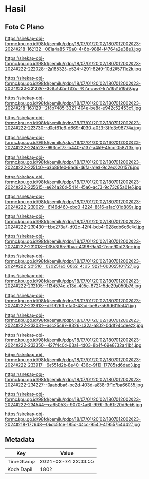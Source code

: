 # Hasil

## Foto C Plano

https://sirekap-obj-formc.kpu.go.id/98fd/pemilu/pdpr/18/07/01/20/02/1807012002023-20240218-162132--081a4a85-79a0-446b-9884-f4764a2e38e3.jpg

https://sirekap-obj-formc.kpu.go.id/98fd/pemilu/pdpr/18/07/01/20/02/1807012002023-20240222-222028--2a185328-e524-4291-82d9-10d205711e2b.jpg

https://sirekap-obj-formc.kpu.go.id/98fd/pemilu/pdpr/18/07/01/20/02/1807012002023-20240222-221236--309a1d2e-f33c-407a-aee3-57c19d1519d9.jpg

https://sirekap-obj-formc.kpu.go.id/98fd/pemilu/pdpr/18/07/01/20/02/1807012002023-20240218-163129--2f8b7485-3321-404e-be8d-e942c62453c9.jpg

https://sirekap-obj-formc.kpu.go.id/98fd/pemilu/pdpr/18/07/01/20/02/1807012002023-20240222-223730--d0cf61e6-d669-4030-a023-3ffc3c98774a.jpg

https://sirekap-obj-formc.kpu.go.id/98fd/pemilu/pdpr/18/07/01/20/02/1807012002023-20240222-224523--993cef73-b440-4137-a459-45ccf0587f35.jpg

https://sirekap-obj-formc.kpu.go.id/98fd/pemilu/pdpr/18/07/01/20/02/1807012002023-20240222-225140--a8b89fe0-9ad6-46fa-a1e8-9c2ec0201576.jpg

https://sirekap-obj-formc.kpu.go.id/98fd/pemilu/pdpr/18/07/01/20/02/1807012002023-20240222-225615--e624a26d-5414-45a6-ac73-9c73285a01e5.jpg

https://sirekap-obj-formc.kpu.go.id/98fd/pemilu/pdpr/18/07/01/20/02/1807012002023-20240222-230029--6146d460-cbc0-4224-8616-a1ac101d889a.jpg

https://sirekap-obj-formc.kpu.go.id/98fd/pemilu/pdpr/18/07/01/20/02/1807012002023-20240222-230430--bbe273a7-d92c-42f4-bdb4-028edb6c6c4d.jpg

https://sirekap-obj-formc.kpu.go.id/98fd/pemilu/pdpr/18/07/01/20/02/1807012002023-20240222-231018--018b3f65-9baa-4398-9a50-2ece90bf23ee.jpg

https://sirekap-obj-formc.kpu.go.id/98fd/pemilu/pdpr/18/07/01/20/02/1807012002023-20240222-231518--626251a3-68b2-4cd5-922f-0b3825f81727.jpg

https://sirekap-obj-formc.kpu.go.id/98fd/pemilu/pdpr/18/07/01/20/02/1807012002023-20240222-232105--1134574c-e13d-405c-8724-5de29a050b76.jpg

https://sirekap-obj-formc.kpu.go.id/98fd/pemilu/pdpr/18/07/01/20/02/1807012002023-20240222-232613--d91926ff-efa0-43ad-be87-569d6f155f41.jpg

https://sirekap-obj-formc.kpu.go.id/98fd/pemilu/pdpr/18/07/01/20/02/1807012002023-20240222-233031--adc25c99-8326-432a-a802-0ddf94cdee22.jpg

https://sirekap-obj-formc.kpu.go.id/98fd/pemilu/pdpr/18/07/01/20/02/1807012002023-20240222-233350--427f4c0d-63a1-4d03-8b4f-69e8732a41b4.jpg

https://sirekap-obj-formc.kpu.go.id/98fd/pemilu/pdpr/18/07/01/20/02/1807012002023-20240222-233917--6e551d2b-8e40-436c-9f10-17785ad6dad3.jpg

https://sirekap-obj-formc.kpu.go.id/98fd/pemilu/pdpr/18/07/01/20/02/1807012002023-20240222-234227--0aabdba6-bc2d-403d-a838-9f1c7ba66085.jpg

https://sirekap-obj-formc.kpu.go.id/98fd/pemilu/pdpr/18/07/01/20/02/1807012002023-20240222-234544--ea65053c-9070-4a6f-999f-3c61520d9eb6.jpg

https://sirekap-obj-formc.kpu.go.id/98fd/pemilu/pdpr/18/07/01/20/02/1807012002023-20240218-172648--0bdc5fce-185c-44cc-9540-41955754d427.jpg


## Metadata

| Key        | Value               |
| ---------- | ------------------- |
| Time Stamp | 2024-02-24 22:33:55 |
| Kode Dapil | 1802                |



